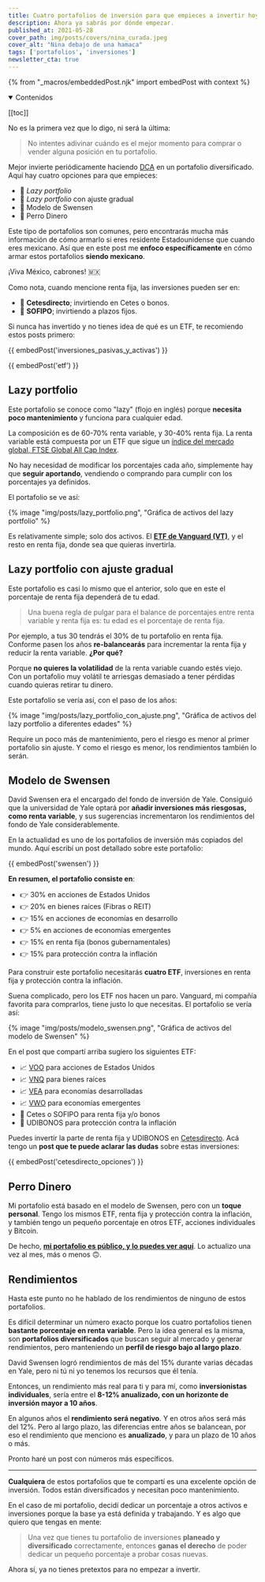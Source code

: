 ```yaml
---
title: Cuatro portafolios de inversión para que empieces a invertir hoy
description: Ahora ya sabrás por dónde empezar.
published_at: 2021-05-28
cover_path: img/posts/covers/nina_curada.jpeg
cover_alt: "Nina debajo de una hamaca"
tags: ['portafolios', 'inversiones']
newsletter_cta: true
---
```


{% from "_macros/embeddedPost.njk" import embedPost with context %}

<details open>
  <summary>
    Contenidos
  </summary>

[[toc]]

</details>

No es la primera vez que lo digo, ni será la última:
> No intentes adivinar cuándo es el mejor momento para comprar o vender alguna posición en tu portafolio.

Mejor invierte periódicamente haciendo [DCA](https://www.investopedia.com/terms/d/dollarcostaveraging.asp) en un portafolio diversificado. Aquí hay cuatro opciones para que empieces:
- 💼 *Lazy portfolio*
- 💼 *Lazy portfolio* con ajuste gradual
- 💼 Modelo de Swensen
- 💼 Perro Dinero

Este tipo de portafolios son comunes, pero encontrarás mucha más información de cómo armarlo si eres residente Estadounidense que cuando eres mexicano. Así que en este post me **enfoco específicamente** en cómo armar estos portafolios **siendo mexicano**.

¡Viva México, cabrones! 🇲🇽

Como nota, cuando mencione renta fija, las inversiones pueden ser en:
- 🏦 **Cetesdirecto**; invirtiendo en Cetes o bonos.
- 🏦 **SOFIPO**; invirtiendo a plazos fijos.

Si nunca has invertido y no tienes idea de qué es un ETF, te recomiendo estos posts primero:

{{ embedPost('inversiones_pasivas_y_activas') }}

{{ embedPost('etf') }}

## Lazy portfolio

Este portafolio se conoce como "lazy" (flojo en inglés) porque **necesita poco mantenimiento** y funciona para cualquier edad.

La composición es de 60-70% renta variable, y 30-40% renta fija. La renta variable está compuesta por un ETF que sigue un [índice del mercado global, FTSE Global All Cap Index](https://markets.ft.com/data/indices/tearsheet/summary?s=GEISAC:FSI).

No hay necesidad de modificar los porcentajes cada año, simplemente hay que **seguir aportando**, vendiendo o comprando para cumplir con los porcentajes ya definidos.

El portafolio se ve así:

{% image "img/posts/lazy_portfolio.png", "Gráfica de activos del lazy portfolio" %}

Es relativamente simple; solo dos activos. El **[ETF de Vanguard (VT)](https://investor.vanguard.com/etf/profile/overview/vt)**, y el resto en renta fija, donde sea que quieras invertirla.

## Lazy portfolio con ajuste gradual

Este portafolio es casi lo mismo que el anterior, solo que en este el porcentaje de renta fija dependerá de tu edad.

> Una buena regla de pulgar para el balance de porcentajes entre renta variable y renta fija es: tu edad es el porcentaje de renta fija.

Por ejemplo, a tus 30 tendrás el 30% de tu portafolio en renta fija. Conforme pasen los años **re-balancearás** para incrementar la renta fija y reducir la renta variable. **¿Por qué?**

Porque **no quieres la volatilidad** de la renta variable cuando estés viejo. Con un portafolio muy volátil te arriesgas demasiado a tener pérdidas cuando quieras retirar tu dinero.

Este portafolio se vería así, con el paso de los años:

{% image "img/posts/lazy_portfolio_con_ajuste.png", "Gráfica de activos del lazy portfolio a diferentes edades" %}

Require un poco más de mantenimiento, pero el riesgo es menor al primer portafolio sin ajuste. Y como el riesgo es menor, los rendimientos también lo serán.

## Modelo de Swensen

David Swensen era el encargado del fondo de inversión de Yale. Consiguió que la universidad de Yale optará por **añadir inversiones más riesgosas, como renta variable**, y sus sugerencias incrementaron los rendimientos del fondo de Yale considerablemente.

En la actualidad es uno de los portafolios de inversión más copiados del mundo. Aquí escribí un post detallado sobre este portafolio:

{{ embedPost('swensen') }}

**En resumen, el portafolio consiste en**:

- 👉 30% en acciones de Estados Unidos
- 👉 20% en bienes raíces (Fibras o REIT)
- 👉 15% en acciones de economías en desarrollo
- 👉 5% en acciones de economías emergentes
- 👉 15% en renta fija (bonos gubernamentales)
- 👉 15% para protección contra la inflación

Para construir este portafolio necesitarás **cuatro ETF**, inversiones en renta fija y protección contra la inflación.

Suena complicado, pero los ETF nos hacen un paro. Vanguard, mi compañía favorita para comprarlos, tiene justo lo que necesitas. El portafolio se vería así:

{% image "img/posts/modelo_swensen.png", "Gráfica de activos del modelo de Swensen" %}

En el post que compartí arriba sugiero los siguientes ETF:
- 📈 [VOO](https://www.vanguardmexico.com/institucional/productos/es/detalles/etf/0968/Renta-variable) para acciones de Estados Unidos
- 📈 [VNQ](https://www.vanguardmexico.com/institucional/productos/es/detalles/etf/0986/Renta-variable) para bienes raíces
- 📈 [VEA](https://www.vanguardmexico.com/institucional/productos/es/detalles/etf/0936/Renta-variable) para economías desarrolladas
- 📈 [VWO](https://www.vanguardmexico.com/institucional/productos/es/detalles/etf/0964/Renta-variable) para economías emergentes
- 🏦 Cetes o SOFIPO para renta fija y/o bonos
- 🏦 UDIBONOS para protección contra la inflación

Puedes invertir la parte de renta fija y UDIBONOS en [Cetesdirecto](https://cetesdirecto.com/). Acá tengo un **post que te puede aclarar las dudas** sobre estas inversiones:

{{ embedPost('cetesdirecto_opciones') }}

## Perro Dinero

Mi portafolio está basado en el modelo de Swensen, pero con un **toque personal**. Tengo los mismos ETF, renta fija y protección contra la inflación, y también tengo un pequeño porcentaje en otros ETF, acciones individuales y Bitcoin.

De hecho, **<a href="/portafolio">mi portafolio es público, y lo puedes ver aquí</a>**. Lo actualizo una vez al mes, más o menos 🙃.

## Rendimientos

Hasta este punto no he hablado de los rendimientos de ninguno de estos portafolios.

Es difícil determinar un número exacto porque los cuatro portafolios tienen **bastante porcentaje en renta variable**. Pero la idea general es la misma, son **portafolios diversificados** que buscan seguir al mercado y generar rendimientos, pero manteniendo un **perfil de riesgo bajo al largo plazo**.

David Swensen logró rendimientos de más del 15% durante varias décadas en Yale, pero ni tú ni yo tenemos los recursos que él tenía.

Entonces, un rendimiento más real para ti y para mí, como **inversionistas individuales**, sería entre el **8-12% anualizado, con un horizonte de inversión mayor a 10 años**.

En algunos años el **rendimiento será negativo**. Y en otros años será más del 12%. Pero al largo plazo, las diferencias entre años se balancean, por eso el rendimiento que menciono es **anualizado**, y para un plazo de 10 años o más.

Pronto haré un post con números más específicos.

***

**Cualquiera** de estos portafolios que te compartí es una excelente opción de inversión. Todos están diversificados y necesitan poco mantenimiento.

En el caso de mi portafolio, decidí dedicar un porcentaje a otros activos e inversiones porque la base ya está definida y trabajando. Y es algo que quiero que tengas en mente:

> Una vez que tienes tu portafolio de inversiones **planeado y diversificado** correctamente, entonces **ganas el derecho** de poder dedicar un pequeño porcentaje a probar cosas nuevas.

Ahora sí, ya no tienes pretextos para no empezar a invertir.
